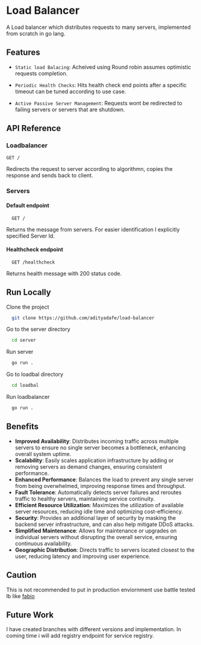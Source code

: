 
# Load Balancer

A Load balancer which distributes requests to many servers, implemented from scratch in go lang.

## Features

- `Static load Balacing`: Acheived using Round robin assumes optimistic requests completion.

- `Periodic Health Checks`: Hits health check end points after a specific timeout can be tuned according to use case.

- `Active Passive Server Management`: Requests wont be redirected to failing servers or servers that are shutdown.




## API Reference

### Loadbalancer

```http
GET /
```

Redirects the request to server according to algorithmn, copies the response and sends back to client. 
### Servers

#### Default endpoint

```http
  GET /
```

Returns the message from servers. For easier identification I explicitly specified Server Id.

#### Healthcheck endpoint

```http
  GET /healthcheck
```

Returns health message with 200 status code.


## Run Locally

Clone the project

```bash
  git clone https://github.com/adityadafe/load-balancer
```

Go to the server directory

```bash
  cd server
```

Run server

```bash
  go run .
```

Go  to loadbal directory

```bash
  cd loadbal
```

Run loadbalancer

```bash
  go run .
```




## Benefits

-  **Improved Availability**: Distributes incoming traffic across multiple servers to ensure no single server becomes a bottleneck, enhancing overall system uptime.
-  **Scalability**: Easily scales application infrastructure by adding or removing servers as demand changes, ensuring consistent performance.
- **Enhanced Performance**: Balances the load to prevent any single server from being overwhelmed, improving response times and throughput.
- **Fault Tolerance**: Automatically detects server failures and reroutes traffic to healthy servers, maintaining service continuity.
- **Efficient Resource Utilization**: Maximizes the utilization of available server resources, reducing idle time and optimizing cost-efficiency.
- **Security**: Provides an additional layer of security by masking the backend server infrastructure, and can also help mitigate DDoS attacks.
- **Simplified Maintenance**: Allows for maintenance or upgrades on individual servers without disrupting the overall service, ensuring continuous availability.
- **Geographic Distribution**: Directs traffic to servers located closest to the user, reducing latency and improving user experience.


## Caution

This is not recommended to put in production enviornment use battle tested lb like [fabio](https://github.com/fabiolb/fabio)
## Future Work

I have created branches with different versions and implementation. In coming time i will add registry endpoint for service registry.